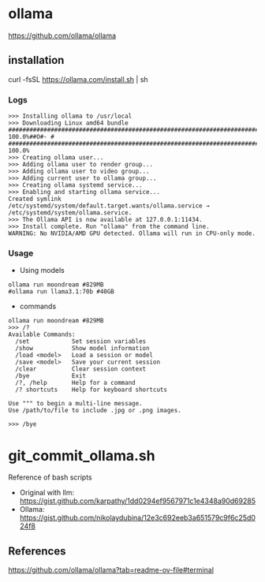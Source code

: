 # ollama
https://github.com/ollama/ollama

## installation
curl -fsSL https://ollama.com/install.sh | sh

### Logs
```
>>> Installing ollama to /usr/local
>>> Downloading Linux amd64 bundle
######################################################################## 100.0%##O#- #                                                              ######################################################################## 100.0%
>>> Creating ollama user...
>>> Adding ollama user to render group...
>>> Adding ollama user to video group...
>>> Adding current user to ollama group...
>>> Creating ollama systemd service...
>>> Enabling and starting ollama service...
Created symlink /etc/systemd/system/default.target.wants/ollama.service → /etc/systemd/system/ollama.service.
>>> The Ollama API is now available at 127.0.0.1:11434.
>>> Install complete. Run "ollama" from the command line.
WARNING: No NVIDIA/AMD GPU detected. Ollama will run in CPU-only mode.
```

### Usage
* Using models
```
ollama run moondream #829MB
#ollama run llama3.1:70b #40GB
```

* commands
```
ollama run moondream #829MB
>>> /?
Available Commands:
  /set            Set session variables
  /show           Show model information
  /load <model>   Load a session or model
  /save <model>   Save your current session
  /clear          Clear session context
  /bye            Exit
  /?, /help       Help for a command
  /? shortcuts    Help for keyboard shortcuts

Use """ to begin a multi-line message.
Use /path/to/file to include .jpg or .png images.

>>> /bye

```

# git_commit_ollama.sh
Reference of bash scripts
* Original with llm: https://gist.github.com/karpathy/1dd0294ef9567971c1e4348a90d69285
* Ollama: https://gist.github.com/nikolaydubina/12e3c692eeb3a651579c9f6c25d024f8


## References
https://github.com/ollama/ollama?tab=readme-ov-file#terminal  


